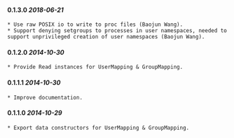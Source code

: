 #### 0.1.3.0 *2018-06-21*

	* Use raw POSIX io to write to proc files (Baojun Wang).
	* Support denying setgroups to processes in user namespaces, needed to support unprivileged creation of user namespaces (Baojun Wang).

#### 0.1.2.0 *2014-10-30*

	* Provide Read instances for UserMapping & GroupMapping.

#### 0.1.1.1 *2014-10-30*

	* Improve documentation.

#### 0.1.1.0 *2014-10-29*

	* Export data constructors for UserMapping & GroupMapping.
